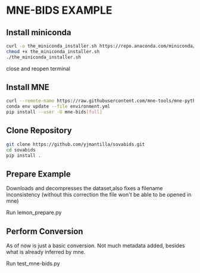 # MNE-BIDS EXAMPLE

## Install miniconda
```bash
curl -o the_miniconda_installer.sh https://repo.anaconda.com/miniconda/Miniconda3-py39_4.9.2-Linux-x86_64.sh
chmod +x the_miniconda_installer.sh
./the_miniconda_installer.sh
```

close and reopen terminal

## Install MNE
```bash
curl --remote-name https://raw.githubusercontent.com/mne-tools/mne-python/main/environment.yml
conda env update --file environment.yml
pip install --user -U mne-bids[full]
```

## Clone Repository
```bash
git clone https://github.com/yjmantilla/sovabids.git
cd sovabids
pip install .
```

## Prepare Example

Downloads and decompresses the dataset,also fixes a filename inconsistency (without this correction the file won't be able to be opened in mne)

Run lemon_prepare.py

## Perform Conversion

As of now is just a basic conversion. Not much metadata added, besides what is already inferred by mne.

Run test_mne-bids.py

